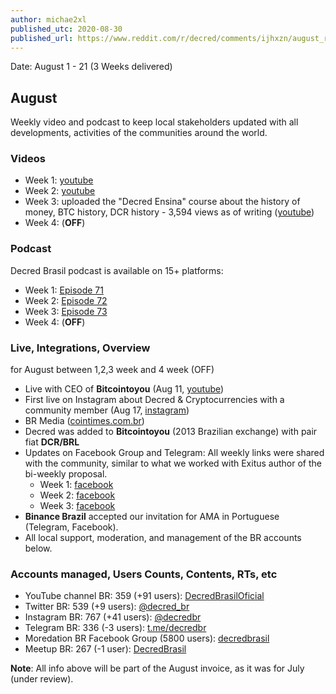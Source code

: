 ```yaml
---
author: michae2xl
published_utc: 2020-08-30
published_url: https://www.reddit.com/r/decred/comments/ijhxzn/august_report_for_brazil_proposal/
---
```


Date: August 1 - 21 (3 Weeks delivered)

## August

Weekly video and podcast to keep local stakeholders updated with all developments, activities of the communities around the world.

### Videos

* Week 1: [youtube](https://www.youtube.com/watch?v=O9fYRhSjqcE)
* Week 2: [youtube](https://www.youtube.com/watch?v=Ms6E3ETnilk)
* Week 3: uploaded the "Decred Ensina" course about the history of money, BTC history, DCR history - 3,594 views as of writing ([youtube](https://www.youtube.com/watch?v=LA4AMvrfa70))
* Week 4: (**OFF**)

### Podcast

Decred Brasil podcast is available on 15+ platforms:

* Week 1: [Episode 71](https://soundcloud.com/decredbrasil/ep71)
* Week 2: [Episode 72](https://soundcloud.com/decredbrasil/ep72)
* Week 3: [Episode 73](https://soundcloud.com/decredbrasil/ep73)
* Week 4: (**OFF**)

### Live, Integrations, Overview

for August between 1,2,3 week and 4 week (OFF)

* Live with CEO of **Bitcointoyou** (Aug 11, [youtube](https://www.youtube.com/watch?v=dk_2WYZ4EDU))
* First live on Instagram about Decred & Cryptocurrencies with a community member (Aug 17, [instagram](https://www.instagram.com/tv/CEAenAhF7m0/))
* BR Media ([cointimes.com.br](https://cointimes.com.br/conheca-6-criptomoedas-e-tokens-que-distribuem-lucro/))
* Decred was added to **Bitcointoyou** (2013 Brazilian exchange) with pair fiat **DCR/BRL**
* Updates on Facebook Group and Telegram: All weekly links were shared with the community, similar to what we worked with Exitus author of the bi-weekly proposal.
  * Week 1: [facebook](https://www.facebook.com/photo?fbid=3306091546113990)
  * Week 2: [facebook](https://www.facebook.com/photo?fbid=3327054034017741)
  * Week 3: [facebook](https://www.facebook.com/photo?fbid=3347711508618660)
* **Binance Brazil** accepted our invitation for AMA in Portuguese (Telegram, Facebook).
* All local support, moderation, and management of the BR accounts below.

### Accounts managed, Users Counts, Contents, RTs, etc

* YouTube channel BR: 359 (+91 users): [DecredBrasilOficial](https://www.youtube.com/c/DecredBrasilOficial)
* Twitter BR: 539 (+9 users): [@decred_br](https://twitter.com/decred_br)
* Instagram BR: 767 (+41 users): [@decredbr](https://www.instagram.com/decredbr/)
* Telegram BR: 336 (-3 users): [t.me/decredbr](https://t.me/decredbr)
* Moredation BR Facebook Group (5800 users): [decredbrasil](https://www.facebook.com/groups/decredbrasil/)
* Meetup BR: 267 (-1 user): [DecredBrasil](https://www.meetup.com/pt-BR/DecredBrasil/)

**Note**: All info above will be part of the August invoice, as it was for July (under review).
